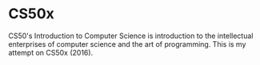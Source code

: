 # CS50x
CS50's Introduction to Computer Science is introduction to the intellectual enterprises of computer science and the art of programming. 
This is my attempt on CS50x (2016).
